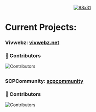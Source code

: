 <p align="center">
  <a href="https://https://vivwebz.net/">
    <img src="https://assets.vivwebz.net/vivwebz.png" title="88x31">
  </a>
</p>

# Current Projects:
### Vivwebz: [vivwebz.net](https://vivwebz.net)
### 🚀 Contributors
![Contributors](https://img.shields.io/github/contributors/ivoryonline/vivwebz)
##
### SCPCommunity: [scpcommunity](https://scpcommunity.pages.dev/)
### 🚀 Contributors
![Contributors](https://img.shields.io/github/contributors/ivoryonline/scpcommunity)

